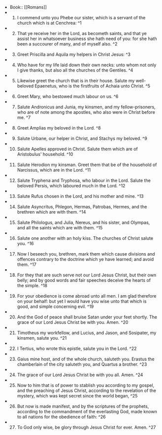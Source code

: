 - Book:: [[Romans]]
- 1. I commend unto you Phebe our sister, which is a servant of the church which is at Cenchrea: ^1
- 2. That ye receive her in the Lord, as becometh saints, and that ye assist her in whatsoever business she hath need of you: for she hath been a succourer of many, and of myself also. ^2
- 3. Greet Priscilla and Aquila my helpers in Christ Jesus: ^3
- 4. Who have for my life laid down their own necks: unto whom not only I give thanks, but also all the churches of the Gentiles. ^4
- 5. Likewise greet the church that is in their house. Salute my well-beloved Epaenetus, who is the firstfruits of Achaia unto Christ. ^5
- 6. Greet Mary, who bestowed much labour on us. ^6
- 7. Salute Andronicus and Junia, my kinsmen, and my fellow-prisoners, who are of note among the apostles, who also were in Christ before me. ^7
- 8. Greet Amplias my beloved in the Lord. ^8
- 9. Salute Urbane, our helper in Christ, and Stachys my beloved. ^9
- 10. Salute Apelles approved in Christ. Salute them which are of Aristobulus' household. ^10
- 11. Salute Herodion my kinsman. Greet them that be of the household of Narcissus, which are in the Lord. ^11
- 12. Salute Tryphena and Tryphosa, who labour in the Lord. Salute the beloved Persis, which laboured much in the Lord. ^12
- 13. Salute Rufus chosen in the Lord, and his mother and mine. ^13
- 14. Salute Asyncritus, Phlegon, Hermas, Patrobas, Hermes, and the brethren which are with them. ^14
- 15. Salute Philologus, and Julia, Nereus, and his sister, and Olympas, and all the saints which are with them. ^15
- 16. Salute one another with an holy kiss. The churches of Christ salute you. ^16
- 17. Now I beseech you, brethren, mark them which cause divisions and offences contrary to the doctrine which ye have learned; and avoid them. ^17
- 18. For they that are such serve not our Lord Jesus Christ, but their own belly; and by good words and fair speeches deceive the hearts of the simple. ^18
- 19. For your obedience is come abroad unto all men. I am glad therefore on your behalf: but yet I would have you wise unto that which is good, and simple concerning evil. ^19
- 20. And the God of peace shall bruise Satan under your feet shortly. The grace of our Lord Jesus Christ be with you. Amen. ^20
- 21. Timotheus my workfellow, and Lucius, and Jason, and Sosipater, my kinsmen, salute you. ^21
- 22. I Tertius, who wrote this epistle, salute you in the Lord. ^22
- 23. Gaius mine host, and of the whole church, saluteth you. Erastus the chamberlain of the city saluteth you, and Quartus a brother. ^23
- 24. The grace of our Lord Jesus Christ be with you all. Amen. ^24
- 25. Now to him that is of power to stablish you according to my gospel, and the preaching of Jesus Christ, according to the revelation of the mystery, which was kept secret since the world began, ^25
- 26. But now is made manifest, and by the scriptures of the prophets, according to the commandment of the everlasting God, made known to all nations for the obedience of faith: ^26
- 27. To God only wise, be glory through Jesus Christ for ever. Amen. ^27
